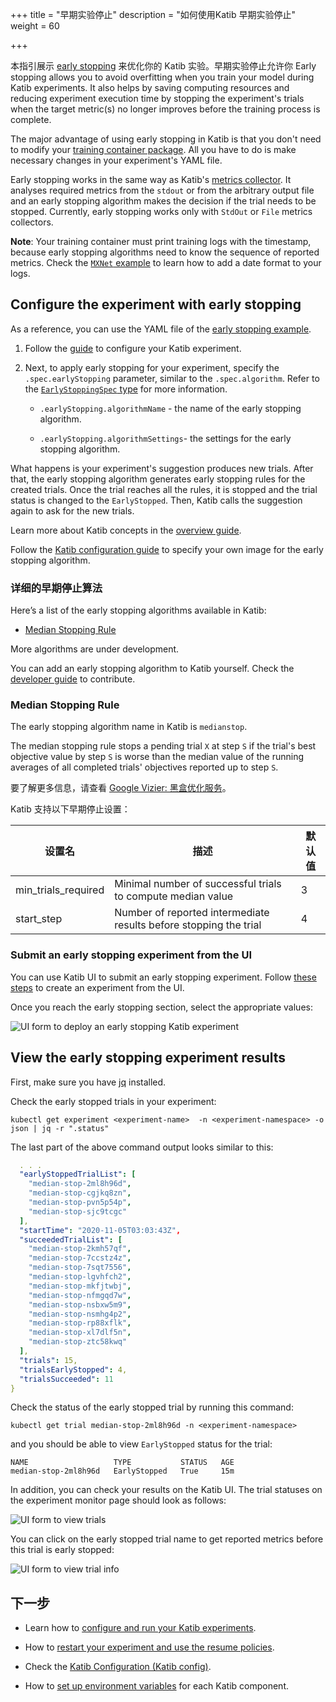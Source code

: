 +++
title = "早期实验停止"
description = "如何使用Katib 早期实验停止"
weight = 60
                    
+++

本指引展示
[early stopping](https://en.wikipedia.org/wiki/Early_stopping) 来优化你的
Katib 实验。早期实验停止允许你 Early stopping allows you to avoid overfitting when you
train your model during Katib experiments. It also helps by saving computing
resources and reducing experiment execution time by stopping the experiment's
trials when the target metric(s) no longer improves before the training process
is complete.

The major advantage of using early stopping in Katib is that you don't
need to modify your
[training container package](/docs/components/katib/experiment/#packaging-your-training-code-in-a-container-image).
All you have to do is make necessary changes in your experiment's YAML file.

Early stopping works in the same way as Katib's
[metrics collector](/docs/components/katib/experiment/#metrics-collector).
It analyses required metrics from the `stdout` or from the arbitrary output file
and an early stopping algorithm makes the decision if the trial needs to be
stopped. Currently, early stopping works only with
`StdOut` or `File` metrics collectors.

**Note**: Your training container must print training logs with the timestamp,
because early stopping algorithms need to know the sequence of reported metrics.
Check the
[`MXNet` example](https://github.com/kubeflow/katib/blob/master/examples/v1beta1/trial-images/mxnet-mnist/mnist.py#L36)
to learn how to add a date format to your logs.

## Configure the experiment with early stopping

As a reference, you can use the YAML file of the
[early stopping example](https://github.com/kubeflow/katib/blob/master/examples/v1beta1/early-stopping/median-stop.yaml).

1. Follow the
   [guide](/docs/components/katib/experiment/#configuring-the-experiment)
   to configure your Katib experiment.

2. Next, to apply early stopping for your experiment, specify the `.spec.earlyStopping`
   parameter, similar to the `.spec.algorithm`. Refer to the
   [`EarlyStoppingSpec` type](https://github.com/kubeflow/katib/blob/master/pkg/apis/controller/common/v1beta1/common_types.go#L41-L58)
   for more information.

   - `.earlyStopping.algorithmName` - the name of the early stopping algorithm.

   - `.earlyStopping.algorithmSettings`- the settings for the early stopping algorithm.

What happens is your experiment's suggestion produces new trials. After that,
the early stopping algorithm generates early stopping rules for the created
trials. Once the trial reaches all the rules, it is stopped and the trial status
is changed to the `EarlyStopped`. Then, Katib calls the suggestion again to
ask for the new trials.

Learn more about Katib concepts
in the [overview guide](/docs/components/katib/overview/#katib-concepts).

Follow the
[Katib configuration guide](/docs/components/katib/katib-config/#early-stopping-settings)
to specify your own image for the early stopping algorithm.

### 详细的早期停止算法

Here’s a list of the early stopping algorithms available in Katib:

- [Median Stopping Rule](#median-stopping-rule)

More algorithms are under development.

You can add an early stopping algorithm to Katib yourself. Check the
[developer guide](https://github.com/kubeflow/katib/blob/master/docs/developer-guide.md)
to contribute.

<a id="median-stopping-rule"></a>

### Median Stopping Rule

The early stopping algorithm name in Katib is `medianstop`.

The median stopping rule stops a pending trial `X` at step `S` if the trial's
best objective value by step `S` is worse than the median value of the running
averages of all completed trials' objectives reported up to step `S`.

要了解更多信息，请查看
[Google Vizier: 黑盒优化服务](https://static.googleusercontent.com/media/research.google.com/en//pubs/archive/46180.pdf)。

Katib 支持以下早期停止设置：

<div class="table-responsive">
  <table class="table table-bordered">
    <thead class="thead-light">
      <tr>
        <th>设置名</th>
        <th>描述</th>
        <th>默认值</th>
      </tr>
    </thead>
    <tbody>
      <tr>
        <td>min_trials_required</td>
        <td>Minimal number of successful trials to compute median value</td>
        <td>3</td>
      </tr>
      <tr>
        <td>start_step</td>
        <td>Number of reported intermediate results before stopping the trial</td>
        <td>4</td>
      </tr>
    </tbody>
  </table>
</div>

### Submit an early stopping experiment from the UI

You can use Katib UI to submit an early stopping experiment. Follow
[these steps](/docs/components/katib/experiment/#running-the-experiment-from-the-katib-ui)
to create an experiment from the UI.

Once you reach the early stopping section, select the appropriate values:

<img src="/docs/components/katib/images/early-stopping-parameter.png"
  alt="UI form to deploy an early stopping Katib experiment"
  class="mt-3 mb-3 border border-info rounded">

## View the early stopping experiment results

First, make sure you have [jq](https://stedolan.github.io/jq/download/)
installed.

Check the early stopped trials in your experiment:

```shell
kubectl get experiment <experiment-name>  -n <experiment-namespace> -o json | jq -r ".status"
```

The last part of the above command output looks similar to this:

```yaml
  . . .
  "earlyStoppedTrialList": [
    "median-stop-2ml8h96d",
    "median-stop-cgjkq8zn",
    "median-stop-pvn5p54p",
    "median-stop-sjc9tcgc"
  ],
  "startTime": "2020-11-05T03:03:43Z",
  "succeededTrialList": [
    "median-stop-2kmh57qf",
    "median-stop-7ccstz4z",
    "median-stop-7sqt7556",
    "median-stop-lgvhfch2",
    "median-stop-mkfjtwbj",
    "median-stop-nfmgqd7w",
    "median-stop-nsbxw5m9",
    "median-stop-nsmhg4p2",
    "median-stop-rp88xflk",
    "median-stop-xl7dlf5n",
    "median-stop-ztc58kwq"
  ],
  "trials": 15,
  "trialsEarlyStopped": 4,
  "trialsSucceeded": 11
}
```

Check the status of the early stopped trial by running this command:

```shell
kubectl get trial median-stop-2ml8h96d -n <experiment-namespace>
```

and you should be able to view `EarlyStopped` status for the trial:

```shell
NAME                   TYPE           STATUS   AGE
median-stop-2ml8h96d   EarlyStopped   True     15m
```

In addition, you can check your results on the Katib UI.
The trial statuses on the experiment monitor page should look as follows:

<img src="/docs/components/katib/images/early-stopping-trials.png"
  alt="UI form to view trials"
  class="mt-3 mb-3 border border-info rounded">

You can click on the early stopped trial name to get reported metrics before
this trial is early stopped:

<img src="/docs/components/katib/images/early-stopping-trial-info.png"
  alt="UI form to view trial info"
  class="mt-3 mb-3 border border-info rounded">

## 下一步

- Learn how to
  [configure and run your Katib experiments](/docs/components/katib/experiment/).

- How to
  [restart your experiment and use the resume policies](/docs/components/katib/resume-experiment/).

- Check the
  [Katib Configuration (Katib config)](/docs/components/katib/katib-config/).

- How to [set up environment variables](/docs/components/katib/env-variables/)
  for each Katib component.
